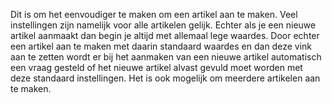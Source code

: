 Dit is om het eenvoudiger te maken om een artikel aan te maken. Veel instellingen zijn namelijk voor alle artikelen gelijk. Echter als je een nieuwe artikel aanmaakt dan begin je altijd met allemaal lege waardes. Door echter een artikel aan te maken met daarin standaard waardes en dan deze vink aan te zetten wordt er bij het aanmaken van een nieuwe artikel automatisch een vraag gesteld of het nieuwe artikel alvast gevuld moet worden met deze standaard instellingen. Het is ook mogelijk om meerdere artikelen aan te maken.